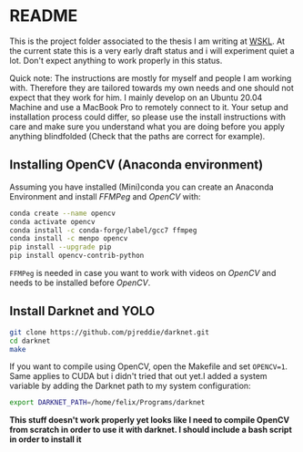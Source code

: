 # README
This is the project folder associated to the thesis I am writing at
[WSKL](https://www.mv.uni-kl.de/wskl/). At the current state this is a very
early draft status and i will experiment quiet a lot. Don't expect anything to
work properly in this status.

Quick note: The instructions are mostly for myself and people I am working with.
Therefore they are tailored towards my own needs and one should not expect that
they work for him. I mainly develop on an Ubuntu 20.04 Machine and use a MacBook
Pro to remotely connect to it. Your setup and installation process could differ,
so please use the install instructions with care and make sure you understand
what you are doing before you apply anything blindfolded (Check that the paths
are correct for example).

## Installing OpenCV (Anaconda environment)
Assuming you have installed (Mini)conda you can create an Anaconda Environment
and install *FFMPeg* and *OpenCV* with:
```bash
conda create --name opencv
conda activate opencv
conda install -c conda-forge/label/gcc7 ffmpeg
conda install -c menpo opencv
pip install --upgrade pip
pip install opencv-contrib-python
```
`FFMPeg` is needed in case you want to work with videos on *OpenCV* and needs to
be installed before *OpenCV*.

## Install Darknet and YOLO

```bash
git clone https://github.com/pjreddie/darknet.git
cd darknet
make
```
If you want to compile using OpenCV, open the Makefile and set `OPENCV=1`. Same
applies to CUDA but i didn't tried that out yet.I added a system variable by
adding the Darknet path to my system configuration:
```bash
export DARKNET_PATH=/home/felix/Programs/darknet
```
**This stuff doesn't work properly yet looks like I need to compile OpenCV from
scratch in order to use it with darknet. I should include a bash script in order
to install it**




